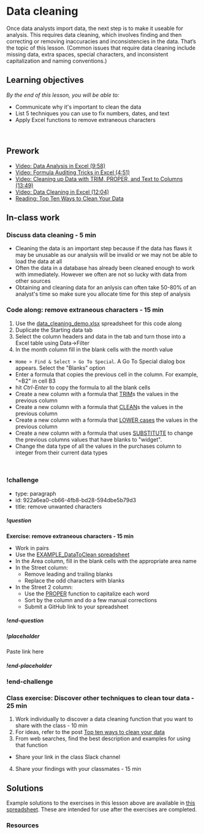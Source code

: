 # Data cleaning

Once data analysts import data, the next step is to make it useable for analysis. This requires data cleaning, which involves finding and then correcting or removing inaccuracies and inconsistencies in the data. That’s the topic of this lesson. (Common issues that require data cleaning include missing data, extra spaces, special characters, and inconsistent capitalization and naming conventions.)

## Learning objectives

*By the end of this lesson, you will be able to:*
* Communicate why it's important to clean the data
* List 5 techniques you can use to fix numbers, dates, and text 
* Apply Excel functions to remove extraneous characters
<br>

## Prework
* [Video: Data Analysis in Excel (9:58)](https://www.youtube.com/watch?v=YqS0x0yshlo&feature=youtu.be)
* [Video: Formula Auditing Tricks in Excel (4:51)](https://www.youtube.com/watch?v=dCK_LG3Nk6Q&list=PLnVcHd3TXd2qNpfJyfQkwHO70gaZZ79L8&index=3_)
* [Video: Cleaning up Data with TRIM, PROPER, and Text to Columns (13:49)](https://www.youtube.com/watch?v=x78JR7XHTro)
* [Video: Data Cleaning in Excel (12:04)](https://www.youtube.com/watch?v=WRk9t5yo5Zs)
* [Reading: Top Ten Ways to Clean Your Data](https://support.office.com/en-us/article/top-ten-ways-to-clean-your-data-2844b620-677c-47a7-ac3e-c2e157d1db19)

## In-class work

### Discuss data cleaning - 5 min

* Cleaning the data is an important step because if the data has flaws it may be unusable as our analysis will be invalid or we may not be able to load the data at all
* Often the data in a database has already been cleaned enough to work with immediately. However we often are not so lucky with data from other sources 
* Obtaining and cleaning data for an anlysis can often take 50-80% of an analyst's time so make sure you allocate time for this step of analysis 

### Code along: remove extraneous characters - 15 min
1. Use the [data_cleaning_demo.xlsx](https://drive.google.com/file/d/10PFvbBtuSEVSmt0RmyfuzMbAERBkVY42/view?usp=sharing) spreadsheet for this code along
2. Duplicate the Starting data tab
3. Select the column headers and data in the tab and turn those into a Excel table using Data->Filter
4. In the month column fill in the blank cells with the month value
  * ```Home > Find & Select > Go To Special```.   A Go To Special dialog box appears. Select the "Blanks" option
  * Enter a formula that copies the previous cell in the column. For example, "=B2" in cell B3
  * hit *Ctrl-Enter* to copy the formula to all the blank cells
* Create a new column with a formula that [TRIM](https://support.office.com/en-us/article/trim-function-410388fa-c5df-49c6-b16c-9e5630b479f9)s the values in the previous column
* Create a new column with a formula that [CLEAN](https://support.office.com/en-us/article/clean-function-26f3d7c5-475f-4a9c-90e5-4b8ba987ba41)s the values in the previous column
* Create a new column with a formula that [LOWER cases](https://support.office.com/en-us/article/lower-function-3f21df02-a80c-44b2-afaf-81358f9fdeb4) the values in the previous column
* Create a new column with a formula that uses [SUBSTITUTE](https://support.office.com/en-us/article/substitute-function-6434944e-a904-4336-a9b0-1e58df3bc332) to change the previous columns values that have blanks to "widget". 
* Change the data type of all the values in the purchases column to integer from their current data types
<br>

### !challenge

* type: paragraph
* id: 922a6ea0-cb66-4fb8-bd28-594dbe5b79d3
* title: remove unwanted characters

##### !question
**Exercise: remove extraneous characters - 15 min**
* Work in pairs
* Use the [EXAMPLE_DataToClean spreadsheet](https://drive.google.com/file/d/16SjBuqk5gPoqVM0oDKFreXxuhOTi21jv/view?usp=sharing)
* In the Area column, fill in the blank cells with the appropriate area name
* In the Street column:
  *  Remove leading and trailing blanks
  *  Replace the odd characters with blanks
* In the Street 2 column:
  * Use the [PROPER](https://support.office.com/en-us/article/proper-function-52a5a283-e8b2-49be-8506-b2887b889f94?ui=en-US&rs=en-US&ad=US) function to capitalize each word 
  * Sort by the column and do a few manual corrections
  * Submit a GitHub link to your spreadsheet

##### !end-question

##### !placeholder

Paste link here

##### !end-placeholder

### !end-challenge

### Class exercise: Discover other techniques to clean tour data - 25 min
1. Work individually to discover a data cleaning function that you want to share with the class - 10 min
2. For ideas, refer to the post [Top ten ways to clean your data](https://support.office.com/en-us/article/top-ten-ways-to-clean-your-data-2844b620-677c-47a7-ac3e-c2e157d1db19)
3. From web searches, find the best description and examples for using that function
  * Share your link in the class Slack channel
4. Share your findings with your classmates - 15 min


## Solutions
Example solutions to the exercises in this lesson above are available in [this spreadsheet](https://drive.google.com/uc?export=download&id=1Os_abCcMTexWZ8TRA-Nwqu1HkTnoqtod). These are intended for use after the exercises are completed.

### Resources
